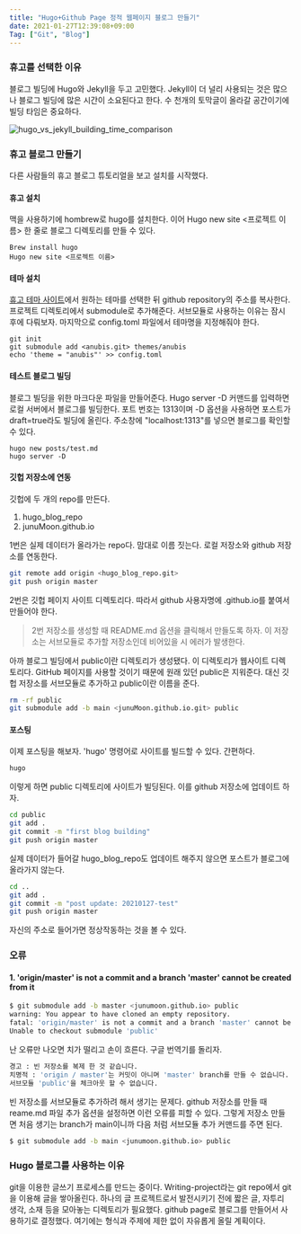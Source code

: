 ```yaml
---
title: "Hugo+Github Page 정적 웹페이지 블로그 만들기"
date: 2021-01-27T12:39:08+09:00
Tag: ["Git", "Blog"]
---
```


### 휴고를 선택한 이유

블로그 빌딩에 Hugo와 Jekyll을 두고 고민했다.
Jekyll이 더 널리 사용되는 것은 많으나 블로그 빌딩에 많은 시간이 소요된다고 한다. 수 천개의 토막글이 올라갈 공간이기에 빌딩 타임은 중요하다.

![hugo_vs_jekyll_building_time_comparison](https://res.cloudinary.com/forestry-io/image/fetch/c_limit,dpr_auto,f_auto,q_80,w_1382/https://forestry.io/uploads/2018/01/hugo-vs-jekyll-basic-test-1.png)

### 휴고 블로그 만들기

다른 사람들의 휴고 블로그 튜토리얼을 보고 설치를 시작했다.

#### 휴고 설치

맥을 사용하기에 hombrew로 hugo를 설치한다.
이어 Hugo new site <프로젝트 이름> 한 줄로 블로그 디렉토리를 만들 수 있다.

```
Brew install hugo
Hugo new site <프로젝트 이름>
```

#### 테마 설치

[휴고 테마 사이트](https://themes.gohugo.io)에서 원하는 테마를 선택한 뒤 github repository의 주소를 복사한다.
프로젝트 디렉토리에서 submodule로 추가해준다.
서브모듈로 사용하는 이유는 잠시 후에 다뤄보자.
마지막으로 config.toml 파일에서 테마명을 지정해줘야 한다.

```
git init
git submodule add <anubis.git> themes/anubis
echo 'theme = "anubis"' >> config.toml
```

#### 테스트 블로그 빌딩

블로그 빌딩을 위한 마크다운 파일을 만들어준다.
Hugo server -D 커맨드를 입력하면 로컬 서버에서 블로그를 빌딩한다.
포트 번호는 1313이며 -D 옵션을 사용하면 포스트가 draft=true라도 빌딩에 올린다.
주소창에 "localhost:1313"를 넣으면 블로그를 확인할 수 있다.

```
hugo new posts/test.md
hugo server -D
```

#### 깃헙 저장소에 연동

깃헙에 두 개의 repo를 만든다. 

1. hugo_blog_repo
2. junuMoon.github.io

1번은 실제 데이터가 올라가는 repo다.
맘대로 이름 짓는다.
로컬 저장소와 github 저장소를 연동한다.

```bash
git remote add origin <hugo_blog_repo.git>
git push origin master
```

2번은 깃헙 페이지 사이트 디렉토리다.
따라서 github 사용자명에 .github.io를 붙여서 만들어야 한다.

> 2번 저장소를 생성할 때 README.md 옵션을 클릭해서 만들도록 하자. 이 저장소는 서브모듈로 추가할 저장소인데 비어있을 시 에러가 발생한다.

아까 블로그 빌딩에서 public이란 디렉토리가 생성됐다.
이 디렉토리가 웹사이트 디렉토리다.
GitHub 페이지를 사용할 것이기 때문에 원래 있던 public은 지워준다.
대신 깃헙 저장소를 서브모듈로 추가하고 public이란 이름을 준다.

```bash
rm -rf public
git submodule add -b main <junuMoon.github.io.git> public
```

#### 포스팅

이제 포스팅을 해보자. 'hugo' 명령어로 사이트를 빌드할 수 있다.
간편하다.

```bash
hugo
```

이렇게 하면 public 디렉토리에 사이트가 빌딩된다.
이를 github 저장소에 업데이트 하자.

```bash
cd public
git add .
git commit -m "first blog building"
git push origin master
```

실제 데이터가 들어갈 hugo_blog_repo도 업데이트 해주지 않으면 포스트가 블로그에 올라가지 않는다.

```bash
cd ..
git add .
git commit -m "post update: 20210127-test"
git push origin master
```

자신의 주소로 들어가면 정상작동하는 것을 볼 수 있다.

### 오류

#### 1. 'origin/master' is not a commit and a branch 'master' cannot be created from it

```bash
$ git submodule add -b master <junumoon.github.io> public
warning: You appear to have cloned an empty repository.
fatal: 'origin/master' is not a commit and a branch 'master' cannot be created from it
Unable to checkout submodule 'public'
```

난 오류만 나오면 치가 떨리고 손이 흐른다.
구글 번역기를 돌리자.

```bash
경고 : 빈 저장소를 복제 한 것 같습니다.
치명적 : 'origin / master'는 커밋이 아니며 'master' branch를 만들 수 없습니다.
서브모듈 'public'을 체크아웃 할 수 없습니다.
```

빈 저장소를 서브모듈로 추가하려 해서 생기는 문제다.
github 저장소를 만들 때 reame.md 파일 추가 옵션을 설정하면 이런 오류를 피할 수 있다.
그렇게 저장소 만들면 처음 생기는 branch가 main이니까 다음 처럼 서브모듈 추가 커맨드를 주면 된다.

```bash
$ git submodule add -b main <junumoon.github.io> public
```

### Hugo 블로그를 사용하는 이유

git을 이용한 글쓰기 프로세스를 만드는 중이다.
Writing-project라는 git repo에서 git을 이용해 글을 쌓아올린다.
하나의 글 프로젝트로서 발전시키기 전에 짧은 글, 자투리 생각, 소재 등을 모아놓는 디렉토리가 필요했다.
github page로 블로그를 만들어서 사용하기로 결정했다.
여기에는 형식과 주제에 제한 없이 자유롭게 올릴 계획이다.

